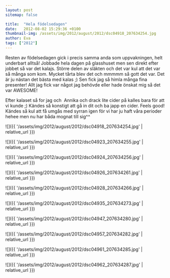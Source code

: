 ```yaml
---
layout: post
sitemap: false

title:  "Hela födelsedagen"
date:   2012-08-02 15:29:36 +0100
thumbnail-img: /assets/img/2012/august/2012/dsc04918_207634254.jpg
author: Eva
tags: ["2012"]
---
```


Resten av födelsedagen gick i precis samma anda som uppvakningen, helt underbart alltså! Jobbade hela dagen på glasshuset men sen direkt efter jobbet så var det kalajs. Större delen av släkten och det var kul att det var så många som kom. Mycket tårta blev det och mmmmm så gott det var. Det är ju nästan det bästa med kalas ;) Sen fick jag så himla många fina presenter! Allt jag fick var något jag behövde eller hade önskat mig så det var AWESOME!  

Efter kalaset så for jag och  Annika och drack lite cider på kalles bara för att vi kunde ;) Kändes så konstigt att gå in dit och ba japp en cider. Feels good! Kändes så kul att få umgås med syrran igen för vi har ju haft våra perioder hehee men nu har båda mognat till sig^^

![]({{ '/assets/img/2012/august/2012/dsc04918_207634254.jpg'  | relative_url }})

![]({{ '/assets/img/2012/august/2012/dsc04923_207634255.jpg'  | relative_url }})

![]({{ '/assets/img/2012/august/2012/dsc04924_207634256.jpg'  | relative_url }})

![]({{ '/assets/img/2012/august/2012/dsc04926_207634261.jpg'  | relative_url }})

![]({{ '/assets/img/2012/august/2012/dsc04928_207634266.jpg'  | relative_url }})

![]({{ '/assets/img/2012/august/2012/dsc04935_207634273.jpg'  | relative_url }})

![]({{ '/assets/img/2012/august/2012/dsc04947_207634280.jpg'  | relative_url }})

![]({{ '/assets/img/2012/august/2012/dsc04957_207634282.jpg'  | relative_url }})

![]({{ '/assets/img/2012/august/2012/dsc04961_207634285.jpg'  | relative_url }})

![]({{ '/assets/img/2012/august/2012/dsc04962_207634287.jpg'  | relative_url }})

